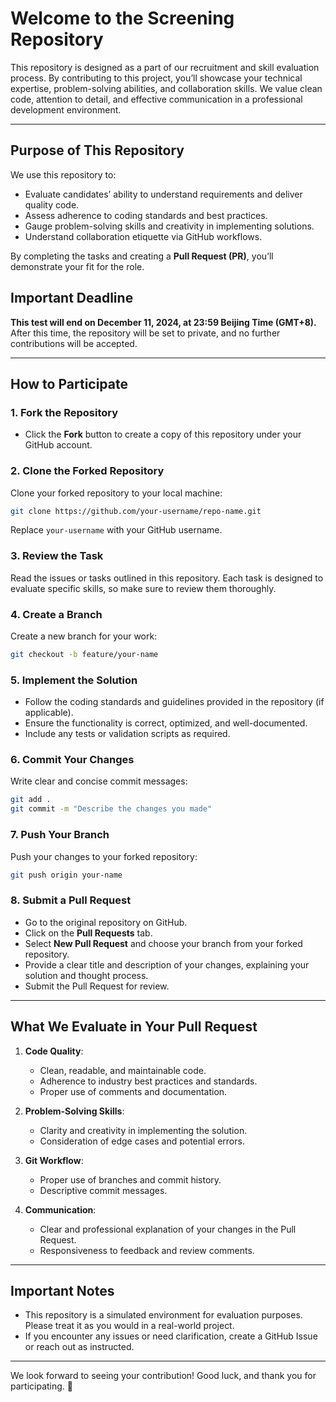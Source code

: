 # Welcome to the Screening Repository

This repository is designed as a part of our recruitment and skill evaluation process. By contributing to this project, you’ll showcase your technical expertise, problem-solving abilities, and collaboration skills. We value clean code, attention to detail, and effective communication in a professional development environment.

---

## Purpose of This Repository

We use this repository to:
- Evaluate candidates’ ability to understand requirements and deliver quality code.
- Assess adherence to coding standards and best practices.
- Gauge problem-solving skills and creativity in implementing solutions.
- Understand collaboration etiquette via GitHub workflows.

By completing the tasks and creating a **Pull Request (PR)**, you’ll demonstrate your fit for the role.

## Important Deadline
**This test will end on December 11, 2024, at 23:59 Beijing Time (GMT+8).**
After this time, the repository will be set to private, and no further contributions will be accepted.

---

## How to Participate

### 1. Fork the Repository
- Click the **Fork** button to create a copy of this repository under your GitHub account.

### 2. Clone the Forked Repository
Clone your forked repository to your local machine:
```bash
git clone https://github.com/your-username/repo-name.git
```
Replace `your-username` with your GitHub username.

### 3. Review the Task
Read the issues or tasks outlined in this repository. Each task is designed to evaluate specific skills, so make sure to review them thoroughly.

### 4. Create a Branch
Create a new branch for your work:
```bash
git checkout -b feature/your-name
```

### 5. Implement the Solution
- Follow the coding standards and guidelines provided in the repository (if applicable).
- Ensure the functionality is correct, optimized, and well-documented.
- Include any tests or validation scripts as required.

### 6. Commit Your Changes
Write clear and concise commit messages:
```bash
git add .
git commit -m "Describe the changes you made"
```

### 7. Push Your Branch
Push your changes to your forked repository:
```bash
git push origin your-name
```

### 8. Submit a Pull Request
- Go to the original repository on GitHub.
- Click on the **Pull Requests** tab.
- Select **New Pull Request** and choose your branch from your forked repository.
- Provide a clear title and description of your changes, explaining your solution and thought process.
- Submit the Pull Request for review.

---

## What We Evaluate in Your Pull Request

1. **Code Quality**:
   - Clean, readable, and maintainable code.
   - Adherence to industry best practices and standards.
   - Proper use of comments and documentation.

2. **Problem-Solving Skills**:
   - Clarity and creativity in implementing the solution.
   - Consideration of edge cases and potential errors.

3. **Git Workflow**:
   - Proper use of branches and commit history.
   - Descriptive commit messages.

4. **Communication**:
   - Clear and professional explanation of your changes in the Pull Request.
   - Responsiveness to feedback and review comments.

---

## Important Notes

- This repository is a simulated environment for evaluation purposes. Please treat it as you would in a real-world project.
- If you encounter any issues or need clarification, create a GitHub Issue or reach out as instructed.

---

We look forward to seeing your contribution! Good luck, and thank you for participating. 🎯




